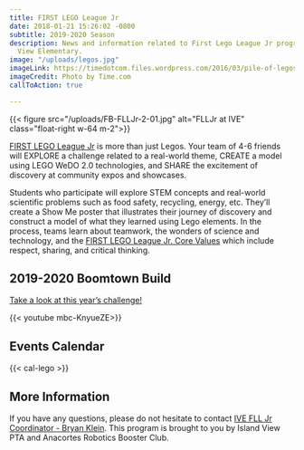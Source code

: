 ```yaml
---
title: FIRST LEGO League Jr
date: 2018-01-21 15:26:02 -0800
subtitle: 2019-2020 Season
description: News and information related to First Lego League Jr program at Island
  View Elementary.
image: "/uploads/legos.jpg"
imageLink: https://timedotcom.files.wordpress.com/2016/03/pile-of-legos-toys-kids-blocks.jpg
imageCredit: Photo by Time.com
callToAction: true

---
```

{{< figure src="/uploads/FB-FLLJr-2-01.jpg" alt="FLLJr at IVE"  class="float-right w-64 m-2">}}

[FIRST LEGO League Jr](https://www.firstinspires.org/robotics/flljr) is more than just Legos. Your team of 4-6 friends will EXPLORE a challenge related to a real-world theme, CREATE a model using LEGO WeDO 2.0 technologies, and SHARE the excitement of discovery at community expos and showcases.

Students who participate will explore STEM concepts and real-world scientific problems such as food safety, recycling, energy, etc. They’ll create a Show Me poster that illustrates their journey of discovery and construct a model of what they learned using Lego elements. In the process, teams learn about teamwork, the wonders of science and technology, and the [FIRST LEGO League Jr. Core Values](http://www.firstlegoleague.org/about-fll) which include respect, sharing, and critical thinking.

## 2019-2020 Boomtown Build

[Take a look at this year’s challenge!](https://www.firstinspires.org/robotics/flljr/challenge-and-season)

{{< youtube mbc-KnyueZE>}}

## Events Calendar

{{< cal-lego >}}

## More Information

If you have any questions, please do not hesitate to contact [IVE FLL Jr Coordinator - Bryan Klein](mailto:lego@islandviewpta.org).
This program is brought to you by Island View PTA and Anacortes Robotics Booster Club.
